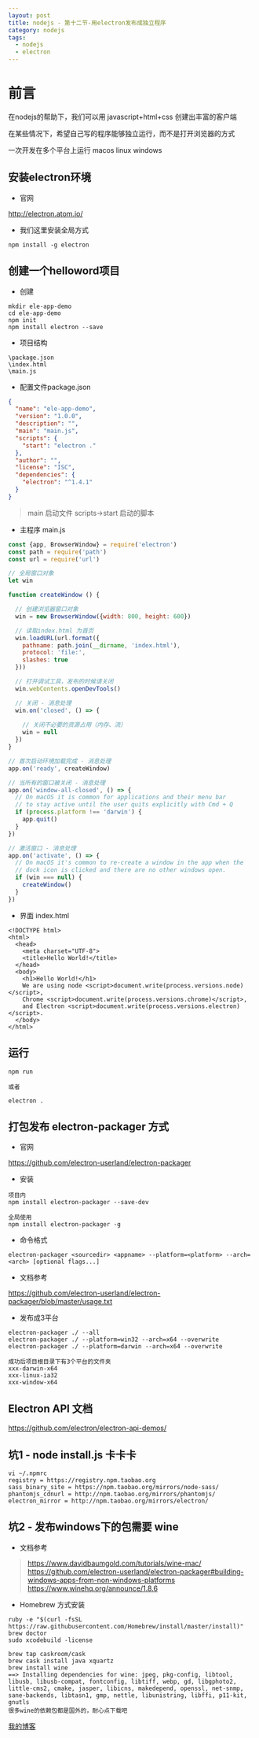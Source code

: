 ```yaml
---
layout: post
title: nodejs - 第十二节-用electron发布成独立程序
category: nodejs
tags:
  - nodejs
  - electron
---
```


# 前言

在nodejs的帮助下，我们可以用 javascript+html+css 创建出丰富的客户端

在某些情况下，希望自己写的程序能够独立运行，而不是打开浏览器的方式

一次开发在多个平台上运行 macos linux windows

## 安装electron环境

- 官网

http://electron.atom.io/

- 我们这里安装全局方式

```
npm install -g electron
```

## 创建一个helloword项目

- 创建

```
mkdir ele-app-demo
cd ele-app-demo
npm init
npm install electron --save
```

- 项目结构

```
\package.json
\index.html
\main.js
```

- 配置文件package.json

```json
{
  "name": "ele-app-demo",
  "version": "1.0.0",
  "description": "",
  "main": "main.js",
  "scripts": {
    "start": "electron ."
  },
  "author": "",
  "license": "ISC",
  "dependencies": {
    "electron": "^1.4.1"
  }
}
```

> main 启动文件
> scripts->start 启动的脚本

- 主程序 main.js

```javascript
const {app, BrowserWindow} = require('electron')
const path = require('path')
const url = require('url')

// 全局窗口对象
let win

function createWindow () {

  // 创建浏览器窗口对象
  win = new BrowserWindow({width: 800, height: 600})

  // 读取index.html 为首页
  win.loadURL(url.format({
    pathname: path.join(__dirname, 'index.html'),
    protocol: 'file:',
    slashes: true
  }))

  // 打开调试工具，发布的时候请关闭
  win.webContents.openDevTools()

  // 关闭 - 消息处理
  win.on('closed', () => {
    
    // 关闭不必要的资源占用（内存、流）
    win = null
  })
}

// 首次启动环境加载完成 - 消息处理
app.on('ready', createWindow)

// 当所有的窗口被关闭 - 消息处理
app.on('window-all-closed', () => {
  // On macOS it is common for applications and their menu bar
  // to stay active until the user quits explicitly with Cmd + Q
  if (process.platform !== 'darwin') {
    app.quit()
  }
})

// 激活窗口 - 消息处理
app.on('activate', () => {
  // On macOS it's common to re-create a window in the app when the
  // dock icon is clicked and there are no other windows open.
  if (win === null) {
    createWindow()
  }
})

```

- 界面 index.html

```
<!DOCTYPE html>
<html>
  <head>
    <meta charset="UTF-8">
    <title>Hello World!</title>
  </head>
  <body>
    <h1>Hello World!</h1>
    We are using node <script>document.write(process.versions.node)</script>,
    Chrome <script>document.write(process.versions.chrome)</script>,
    and Electron <script>document.write(process.versions.electron)</script>.
  </body>
</html>
```

## 运行

```
npm run

或者

electron .
```

## 打包发布 electron-packager 方式

- 官网

https://github.com/electron-userland/electron-packager

- 安装

```
项目内
npm install electron-packager --save-dev

全局使用
npm install electron-packager -g
```

- 命令格式

```
electron-packager <sourcedir> <appname> --platform=<platform> --arch=<arch> [optional flags...]
```

- 文档参考

https://github.com/electron-userland/electron-packager/blob/master/usage.txt

- 发布成3平台

```
electron-packager ./ --all
electron-packager ./ --platform=win32 --arch=x64 --overwrite
electron-packager ./ --platform=darwin --arch=x64 --overwrite

成功后项目根目录下有3个平台的文件夹
xxx-darwin-x64
xxx-linux-ia32
xxx-window-x64
```

## Electron API 文档

https://github.com/electron/electron-api-demos/

## 坑1 - node install.js 卡卡卡

```
vi ~/.npmrc
registry = https://registry.npm.taobao.org
sass_binary_site = https://npm.taobao.org/mirrors/node-sass/
phantomjs_cdnurl = http://npm.taobao.org/mirrors/phantomjs/
electron_mirror = http://npm.taobao.org/mirrors/electron/
```

## 坑2 - 发布windows下的包需要 wine

- 文档参考

> https://www.davidbaumgold.com/tutorials/wine-mac/
> https://github.com/electron-userland/electron-packager#building-windows-apps-from-non-windows-platforms
> https://www.winehq.org/announce/1.8.6

- Homebrew 方式安装
```
ruby -e "$(curl -fsSL https://raw.githubusercontent.com/Homebrew/install/master/install)"
brew doctor
sudo xcodebuild -license

brew tap caskroom/cask
brew cask install java xquartz
brew install wine
==> Installing dependencies for wine: jpeg, pkg-config, libtool, libusb, libusb-compat, fontconfig, libtiff, webp, gd, libgphoto2, little-cms2, cmake, jasper, libicns, makedepend, openssl, net-snmp, sane-backends, libtasn1, gmp, nettle, libunistring, libffi, p11-kit, gnutls
很多wine的依赖包都是国外的，耐心点下载吧
```


[我的博客](https://hans007.github.io)